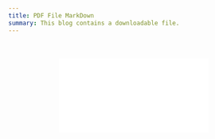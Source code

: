 ```yaml
---
title: PDF File MarkDown
summary: This blog contains a downloadable file.
---
```

<br />
<br />





<div style="text-align:center;">
<embed src = "/img/state_holidays.pdf" />
</div>

<br />